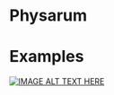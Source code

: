 # Physarum

# Examples
[![IMAGE ALT TEXT HERE](https://img.youtube.com/vi/oupTQFRIq90/0.jpg)](https://www.youtube.com/watch?v=oupTQFRIq90)
